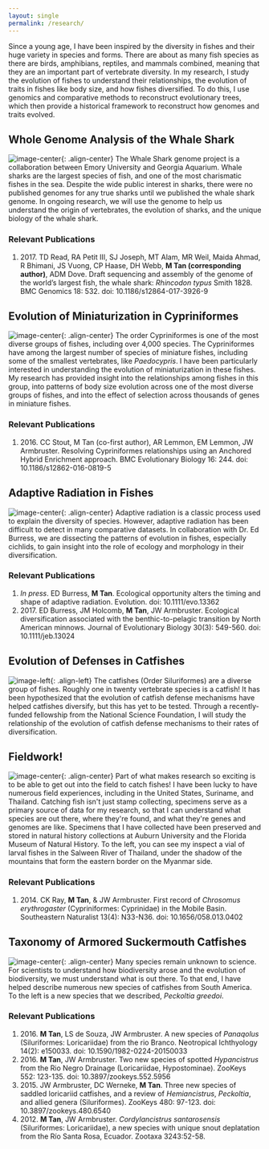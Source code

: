 ```yaml
---
layout: single
permalink: /research/
---
```


Since a young age, I have been inspired by the diversity in fishes and their huge variety in species and forms. There are about as many fish species as there are birds, amphibians, reptiles, and mammals combined, meaning that they are an important part of vertebrate diversity. In my research, I study the evolution of fishes to understand their relationships, the evolution of traits in fishes like body size, and how fishes diversified. To do this, I use genomics and comparative methods to reconstruct evolutionary trees, which then provide a historical framework to reconstruct how genomes and traits evolved.

## Whole Genome Analysis of the Whale Shark
![image-center](/assets/images/whaleshark_sm.jpg){: .align-center}
The Whale Shark genome project is a collaboration between Emory University and Georgia Aquarium. Whale sharks are the largest species of fish, and one of the most charismatic fishes in the sea. Despite the wide public interest in sharks, there were no published genomes for any true sharks until we published the whale shark genome. In ongoing research, we will use the genome to help us understand the origin of vertebrates, the evolution of sharks, and the unique biology of the whale shark.

### Relevant Publications
<ul style="list-style-type:disk">
<li>2017. TD Read, RA Petit III, SJ Joseph, MT Alam, MR Weil, Maida Ahmad, R Bhimani, JS Vuong, CP Haase, DH Webb, <b>M Tan (corresponding author)</b>, ADM Dove. Draft sequencing and assembly of the genome of the world’s largest fish, the whale shark: <i>Rhincodon typus</i> Smith 1828. BMC Genomics 18: 532. doi: 10.1186/s12864-017-3926-9</li>
</ul>

## Evolution of Miniaturization in Cypriniformes
![image-center](/assets/images/RC0222_crop.png){: .align-center}
The order Cypriniformes is one of the most diverse groups of fishes, including over 4,000 species. The Cypriniformes have among the largest number of species of miniature fishes, including some of the smallest vertebrates, like <i>Paedocypris</i>. I have been particularly interested in understanding the evolution of miniaturization in these fishes. My research has provided insight into the relationships among fishes in this group, into patterns of body size evolution across one of the most diverse groups of fishes, and into the effect of selection across thousands of genes in miniature fishes.

### Relevant Publications
<ul style="list-style-type:disk">
<li>2016. CC Stout, M Tan (co-first author), AR Lemmon, EM Lemmon, JW Armbruster. Resolving Cypriniformes relationships using an Anchored Hybrid Enrichment approach. BMC Evolutionary Biology 16: 244. doi: 10.1186/s12862-016-0819-5</li>
</ul>

## Adaptive Radiation in Fishes
![image-center](/assets/images/12615368_10208632610277540_9206946955445239210_o_sm.png){: .align-center}
Adaptive radiation is a classic process used to explain the diversity of species. However, adaptive radiation has been difficult to detect in many comparative datasets. In collaboration with Dr. Ed Burress, we are dissecting the patterns of evolution in fishes, especially cichlids, to gain insight into the role of ecology and morphology in their diversification.

### Relevant Publications
<ul style="list-style-type:disk">
<li><i>In press</i>. ED Burress, <b>M Tan</b>. Ecological opportunity alters the timing and shape of adaptive radiation. Evolution. doi: 10.1111/evo.13362</li>
<li>2017. ED Burress, JM Holcomb, <b>M Tan</b>, JW Armbruster. Ecological diversification associated with the benthic-to-pelagic transition by North American minnows. Journal of Evolutionary Biology 30(3): 549-560. doi: 10.1111/jeb.13024</li>
</ul>

## Evolution of Defenses in Catfishes
![image-left](/assets/images/catfishes.001_crop_sm.png){: .align-left}
The catfishes (Order Siluriformes) are a diverse group of fishes. Roughly one in twenty vertebrate species is a catfish! It has been hypothesized that the evolution of catfish defense mechanisms have helped catfishes diversify, but this has yet to be tested. Through a recently-funded fellowship from the National Science Foundation, I will study the relationship of the evolution of catfish defense mechanisms to their rates of diversification.

## Fieldwork!
![image-center](/assets/images/12615368_10208632610277540_9206946955445239210_o_sm.png){: .align-center}
Part of what makes research so exciting is to be able to get out into the field to catch fishes! I have been lucky to have numerous field experiences, including in the United States, Suriname, and Thailand. Catching fish isn't just stamp collecting, specimens serve as a primary source of data for my research, so that I can understand what species are out there, where they're found, and what they're genes and genomes are like. Specimens that I have collected have been preserved and stored in natural history collections at Auburn University and the Florida Museum of Natural History. To the left, you can see my inspect a vial of larval fishes in the Salween River of Thailand, under the shadow of the mountains that form the eastern border on the Myanmar side.

### Relevant Publications
<ul style="list-style-type:disk">
<li>2014. CK Ray, <b>M Tan</b>, & JW Armbruster. First record of <i>Chrosomus erythrogaster</i> (Cypriniformes: Cyprinidae) in the Mobile Basin. Southeastern Naturalist 13(4): N33-N36. doi: 10.1656/058.013.0402</li>
</ul>

## Taxonomy of Armored Suckermouth Catfishes
![image-center](/assets/images/greedoi_lateral.jpg){: .align-center}
Many species remain unknown to science. For scientists to understand how biodiversity arose and the evolution of biodiversity, we must understand what is out there. To that end, I have helped describe numerous new species of catfishes from South America. To the left is a new species that we described, <i>Peckoltia greedoi</i>.

### Relevant Publications

<ul style="list-style-type:disk">
<li>2016. <b>M Tan</b>, LS de Souza, JW Armbruster. A new species of <i>Panaqolus</i> (Siluriformes: Loricariidae) from the rio Branco. Neotropical Ichthyology 14(2): e150033. doi: 10.1590/1982-0224-20150033</li>

<li>2016. <b>M Tan</b>, JW Armbruster. Two new species of spotted <i>Hypancistrus</i> from the Rio Negro Drainage (Loricariidae, Hypostominae). ZooKeys 552: 123-135. doi: 10.3897/zookeys.552.5956</li>

<li>2015. JW Armbruster, DC Werneke, <b>M Tan</b>. Three new species of saddled loricariid catfishes, and a review of <i>Hemiancistrus</i>, <i>Peckoltia</i>, and allied genera (Siluriformes). ZooKeys 480: 97-123. doi: 10.3897/zookeys.480.6540</li>

<li>2012. <b>M Tan</b>, JW Armbruster. <i>Cordylancistrus santarosensis</i> (Siluriformes: Loricariidae), a new species with unique snout deplatation from the Río Santa Rosa, Ecuador. Zootaxa 3243:52-58.</li>
</ul>
